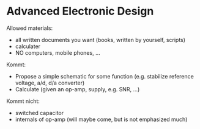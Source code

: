 Advanced Electronic Design
==========================

Allowed materials:
* all written documents you want (books, written by yourself, scripts)
* calculater
* NO computers, mobile phones, ...


Kommt:
- Propose a simple schematic for some function (e.g. stabilize reference voltage, a/d, d/a converter)
- Calculate (given an op-amp, supply, e.g. SNR, ...)

Kommt nicht:
- switched capacitor
- internals of op-amp (will maybe come, but is not emphasized much)